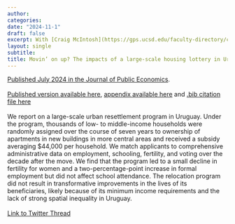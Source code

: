 ```yaml
---
author:
categories:
date: "2024-11-1"
draft: false
excerpt: With [Craig McIntosh](https://gps.ucsd.edu/faculty-directory/craig-mcintosh.html), [Felipe Monestier](https://cienciassociales.edu.uy/departamento-de-ciencia-politica/felipe-monestier/); [Rafael Piñeiro-Rodríguez](https://snfagora.jhu.edu/person/rafael-pineiro-rodriguez/); [Fernando Rosenblatt](https://fernandorosenblatt.com/); [Guadalupe Tuñón](http://www.guadalupetunon.com/). [Published July 2024 in the Journal of Public Economics](https://www.sciencedirect.com/science/article/abs/pii/S0047272724000744)
layout: single
subtitle: 
title: Movin’ on up? The impacts of a large-scale housing lottery in Uruguay
---
```


[Published July 2024 in the Journal of Public Economics](https://www.sciencedirect.com/science/article/abs/pii/S0047272724000744). \
\
[Published version available here](https://vincentarmentano.com/research/mvotma/armentanov_movinonup_jpubeshort.pdf), [appendix available here](https://vincentarmentano.com/research/mvotma/armentanov_movinonup_appendix.pdf) and [.bib citation file here](https://vincentarmentano.com/research/mvotma/S0047272724000744.bib)  \
\
We report on a large-scale urban resettlement program in Uruguay. Under the program, thousands of low- to middle-income households were randomly assigned over the course of seven years to ownership of apartments in new buildings in more central areas and received a subsidy averaging $44,000 per household. We match applicants to comprehensive administrative data on employment, schooling, fertility, and voting over the decade after the move. We find that the program led to a small decline in fertility for women and a two-percentage-point increase in formal employment but did not affect school attendance. The relocation program did not result in transformative improvements in the lives of its beneficiaries, likely because of its minimum income requirements and the lack of strong spatial inequality in Uruguay. \
\
[Link to Twitter Thread](https://x.com/JPubEcon/status/1811586460765794314)


